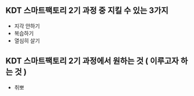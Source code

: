 ## KDT 스마트팩토리 2기 과정 중 지킬 수 있는 3가지
- 지각 안하기
- 복습하기
- 열심히 살기

## KDT 스마트팩토리 2기 과정에서 원하는 것 ( 이루고자 하는 것 )
- 취뽀
